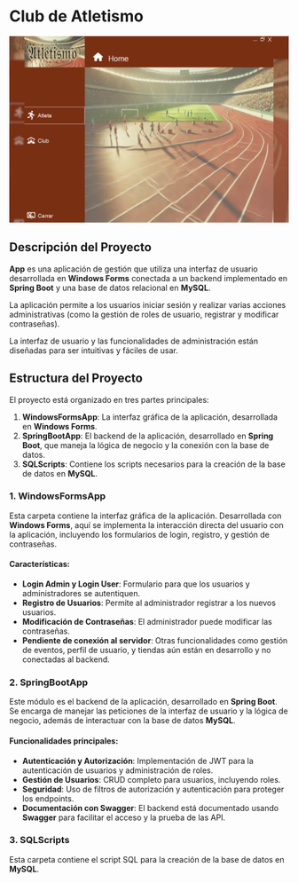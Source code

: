 #  Club de Atletismo
![home](./images/home.png)
## Descripción del Proyecto

**App** es una aplicación de gestión que utiliza una interfaz de usuario desarrollada en **Windows Forms** 
conectada a un backend implementado en **Spring Boot** y 
una base de datos relacional en **MySQL**. 

La aplicación permite a los usuarios iniciar sesión y 
realizar varias acciones administrativas (como la gestión de roles de usuario, registrar y modificar contraseñas). 

La interfaz de usuario y las funcionalidades de administración están diseñadas para ser intuitivas y fáciles de usar.

## Estructura del Proyecto

El proyecto está organizado en tres partes principales:

1. **WindowsFormsApp**: La interfaz gráfica de la aplicación, desarrollada en **Windows Forms**.
2. **SpringBootApp**: El backend de la aplicación, desarrollado en **Spring Boot**, que maneja la lógica de negocio y la conexión con la base de datos.
3. **SQLScripts**: Contiene los scripts necesarios para la creación de la base de datos en **MySQL**.

### 1. **WindowsFormsApp**

Esta carpeta contiene la interfaz gráfica de la aplicación. 
Desarrollada con **Windows Forms**, aquí se implementa la interacción directa del usuario con la aplicación, 
incluyendo los formularios de login, registro, y gestión de contraseñas.

#### Características:

- **Login Admin y Login User**: Formulario para que los usuarios y administradores se autentiquen.
- **Registro de Usuarios**: Permite al administrador registrar a los nuevos usuarios.
- **Modificación de Contraseñas**: El administrador puede modificar las contraseñas.
- **Pendiente de conexión al servidor**: Otras funcionalidades como gestión de eventos, perfil de usuario, y tiendas aún están en desarrollo y no conectadas al backend.

### 2. **SpringBootApp**

Este módulo es el backend de la aplicación, desarrollado en **Spring Boot**. 
Se encarga de manejar las peticiones de la interfaz de usuario y
la lógica de negocio, además de interactuar con la base de datos **MySQL**.

#### Funcionalidades principales:

- **Autenticación y Autorización**: Implementación de JWT para la autenticación de usuarios y administración de roles.
- **Gestión de Usuarios**: CRUD completo para usuarios, incluyendo roles.
- **Seguridad**: Uso de filtros de autorización y autenticación para proteger los endpoints.
- **Documentación con Swagger**: El backend está documentado usando **Swagger** para facilitar el acceso y la prueba de las API.

### 3. **SQLScripts**

Esta carpeta contiene el script SQL para la creación de la base de datos en **MySQL**. 

